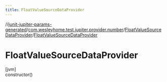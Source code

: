 ```yaml
---
title: FloatValueSourceDataProvider
---
```

//[junit-jupiter-params-generated](../../../index.html)/[com.wesleyhome.test.jupiter.provider.number](../index.html)/[FloatValueSourceDataProvider](index.html)/[FloatValueSourceDataProvider](-float-value-source-data-provider.html)



# FloatValueSourceDataProvider



[jvm]\
constructor()




